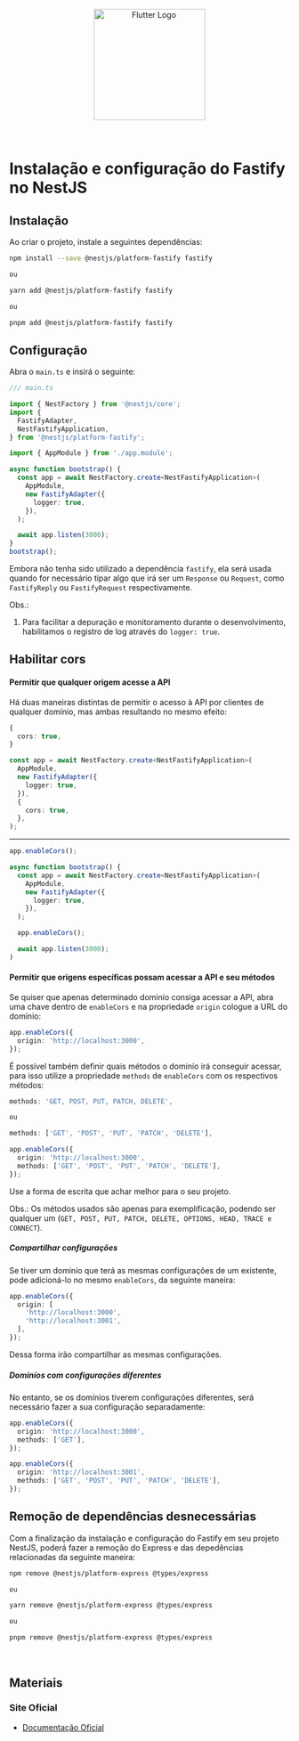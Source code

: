 <p align="center">
    <image src="../logos/fastify-logo.png" height="200px"alt="Flutter Logo" />
</p>

</br>

# Instalação e configuração do Fastify no NestJS

## Instalação

Ao criar o projeto, instale a seguintes dependências:

```bash
npm install --save @nestjs/platform-fastify fastify

ou

yarn add @nestjs/platform-fastify fastify

ou

pnpm add @nestjs/platform-fastify fastify
```

## Configuração

Abra o `main.ts` e insirá o seguinte:

```typescript
/// main.ts

import { NestFactory } from '@nestjs/core';
import {
  FastifyAdapter,
  NestFastifyApplication,
} from '@nestjs/platform-fastify';

import { AppModule } from './app.module';

async function bootstrap() {
  const app = await NestFactory.create<NestFastifyApplication>(
    AppModule,
    new FastifyAdapter({
      logger: true,
    }),
  );

  await app.listen(3000);
}
bootstrap();
```

Embora não tenha sido utilizado a dependência `fastify`, ela será usada quando for necessário tipar algo que irá ser um `Response` ou `Request`, como `FastifyReply` ou `FastifyRequest` respectivamente.

Obs.:

1. Para facilitar a depuração e monitoramento durante o desenvolvimento, habilitamos o registro de log através do `logger: true`.

## Habilitar cors

#### Permitir que qualquer origem acesse a API

Há duas maneiras distintas de permitir o acesso à API por clientes de qualquer domínio, mas ambas resultando no mesmo efeito:

```typescript
{
  cors: true,
}
```

```typescript
const app = await NestFactory.create<NestFastifyApplication>(
  AppModule,
  new FastifyAdapter({
    logger: true,
  }),
  {
    cors: true,
  },
);
```

<hr></hr>

```typescript
app.enableCors();
```

```typescript
async function bootstrap() {
  const app = await NestFactory.create<NestFastifyApplication>(
    AppModule,
    new FastifyAdapter({
      logger: true,
    }),
  );

  app.enableCors();

  await app.listen(3000);
)
```

#### Permitir que origens específicas possam acessar a API e seu métodos

Se quiser que apenas determinado dominío consiga acessar a API, abra uma chave dentro de `enableCors` e na propriedade `origin` cologue a URL do domínio:

```typescript
app.enableCors({
  origin: 'http://localhost:3000',
});
```

É possível também definir quais métodos o dominío irá conseguir acessar, para isso utilize a propriedade `methods` de `enableCors` com os respectivos métodos:

```typescript
methods: 'GET, POST, PUT, PATCH, DELETE',

ou

methods: ['GET', 'POST', 'PUT', 'PATCH', 'DELETE'],
```

```typescript
app.enableCors({
  origin: 'http://localhost:3000',
  methods: ['GET', 'POST', 'PUT', 'PATCH', 'DELETE'],
});
```

Use a forma de escrita que achar melhor para o seu projeto.

Obs.: Os métodos usados são apenas para exemplificação, podendo ser qualquer um (`GET, POST, PUT, PATCH, DELETE, OPTIONS, HEAD, TRACE e CONNECT`).

##### Compartilhar configurações

Se tiver um dominío que terá as mesmas configurações de um existente, pode adicioná-lo no mesmo `enableCors`, da seguinte maneira:

```typescript
app.enableCors({
  origin: [
    'http://localhost:3000',
    'http://localhost:3001',
  ],
});
```

Dessa forma irão compartilhar as mesmas configurações.

##### Dominíos com configurações diferentes

No entanto, se os domínios tiverem configurações diferentes, será necessário fazer a sua configuração separadamente:

```typescript
app.enableCors({
  origin: 'http://localhost:3000',
  methods: ['GET'],
});

app.enableCors({
  origin: 'http://localhost:3001',
  methods: ['GET', 'POST', 'PUT', 'PATCH', 'DELETE'],
});
```

## Remoção de dependências desnecessárias

Com a finalização da instalação e configuração do Fastify em seu projeto NestJS, poderá fazer a remoção do Express e das depedências relacionadas da seguinte maneira:

```bash
npm remove @nestjs/platform-express @types/express

ou

yarn remove @nestjs/platform-express @types/express

ou

pnpm remove @nestjs/platform-express @types/express
```

</br>

## Materiais

### Site Oficial

- [Documentação Oficial](https://docs.nestjs.com/techniques/performance)

